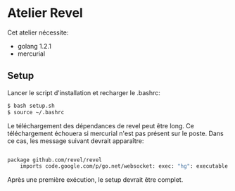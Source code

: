 # Atelier Revel

Cet atelier nécessite:

 * golang 1.2.1
 * mercurial

## Setup

Lancer le script d'installation et recharger le .bashrc:

```bash
$ bash setup.sh
$ source ~/.bashrc
```
Le téléchargement des dépendances de revel peut être long.
Ce téléchargement échouera si mercurial n'est pas présent sur le poste. Dans ce cas, les message suivant devrait apparaître:

```bash

package github.com/revel/revel
    imports code.google.com/p/go.net/websocket: exec: "hg": executable file not found in $PATH

```

Après une première exécution, le setup devrait être complet.

